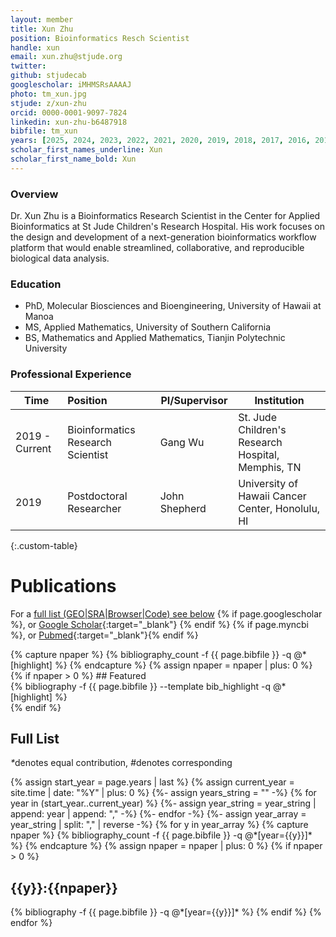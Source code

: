 ```yaml
---
layout: member
title: Xun Zhu
position: Bioinformatics Resch Scientist
handle: xun
email: xun.zhu@stjude.org
twitter:
github: stjudecab
googlescholar: iMHMSRsAAAAJ
photo: tm_xun.jpg
stjude: z/xun-zhu
orcid: 0000-0001-9097-7824
linkedin: xun-zhu-b6487918
bibfile: tm_xun
years: [2025, 2024, 2023, 2022, 2021, 2020, 2019, 2018, 2017, 2016, 2015]
scholar_first_names_underline: Xun
scholar_first_name_bold: Xun
---
```


### Overview
Dr. Xun Zhu is a Bioinformatics Research Scientist in the Center for Applied Bioinformatics at St Jude Children's Research Hospital. His work focuses on the design and development of a next-generation bioinformatics workflow platform that would enable streamlined, collaborative, and reproducible biological data analysis.

### Education
- PhD, Molecular Biosciences and Bioengineering, University of Hawaii at Manoa
- MS, Applied Mathematics, University of Southern California
- BS, Mathematics and Applied Mathematics, Tianjin Polytechnic University

### Professional Experience

Time           | Position                          | PI/Supervisor | Institution                                        |
-----------    | :-----------                      | -----------   | -----------                                        |
2019 - Current | Bioinformatics Research Scientist | Gang Wu       | St. Jude Children's Research Hospital, Memphis, TN |
2019           | Postdoctoral Researcher           | John Shepherd | University of Hawaii Cancer Center, Honolulu, HI   |
{:.custom-table}

<!--more-->

# Publications

For a [full list (GEO\|SRA\|Browser\|Code) see below](#full-list)
{% if page.googlescholar %}, or [Google Scholar](https://scholar.google.com/citations?user={{page.googlescholar}}){:target="_blank"}
{% endif %} {% if page.myncbi %}, or [Pubmed](https://www.ncbi.nlm.nih.gov/myncbi/{{page.myncbi}}/bibliography/public/){:target="_blank"}{% endif %}


<div class="row">
  {% capture npaper %}
    {% bibliography_count -f {{ page.bibfile }} -q @*[highlight] %}
  {% endcapture %}
  {% assign npaper = npaper | plus: 0 %}
  {% if npaper > 0 %}
## Featured

<div class="publications_highlight">
  {% bibliography -f {{ page.bibfile }} --template bib_highlight -q @*[highlight] %}
</div>
{% endif %}

</div>

## Full List

<nobr><em>*</em>denotes equal contribution, <em>#</em>denotes corresponding</nobr>

<div class="publications">
{% assign start_year = page.years | last %}
{% assign current_year = site.time | date: "%Y" | plus: 0 %}
{%- assign years_string = "" -%}
{% for year in (start_year..current_year) %}
    {%- assign year_string = year_string | append: year | append: "," -%}
{%- endfor -%}
{%- assign year_array = year_string | split: "," | reverse -%}
{% for y in year_array %}
  {% capture npaper %}
    {% bibliography_count -f {{ page.bibfile }} -q @*[year={{y}}]* %}
  {% endcapture %}
  {% assign npaper = npaper | plus: 0 %}
  {% if npaper > 0 %}
  <h2 class="year">{{y}}:{{npaper}}</h2>
  {% bibliography -f {{ page.bibfile }} -q @*[year={{y}}]* %}
  {% endif %}
{% endfor %}
</div>

